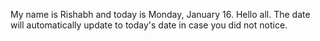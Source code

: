 My name is Rishabh and today is Monday, January 16. Hello all. The date will automatically update to today's date in case you did not notice.
